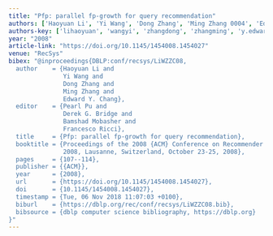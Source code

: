 ```yaml
---
title: "Pfp: parallel fp-growth for query recommendation"
authors: ['Haoyuan Li', 'Yi Wang', 'Dong Zhang', 'Ming Zhang 0004', 'Edward Y. Chang']
authors-key: ['lihaoyuan', 'wangyi', 'zhangdong', 'zhangming', 'y.edward']
year: "2008"
article-link: "https://doi.org/10.1145/1454008.1454027"
venue: "RecSys"
bibex: "@inproceedings{DBLP:conf/recsys/LiWZZC08,
  author    = {Haoyuan Li and
               Yi Wang and
               Dong Zhang and
               Ming Zhang and
               Edward Y. Chang},
  editor    = {Pearl Pu and
               Derek G. Bridge and
               Bamshad Mobasher and
               Francesco Ricci},
  title     = {Pfp: parallel fp-growth for query recommendation},
  booktitle = {Proceedings of the 2008 {ACM} Conference on Recommender Systems, RecSys
               2008, Lausanne, Switzerland, October 23-25, 2008},
  pages     = {107--114},
  publisher = {{ACM}},
  year      = {2008},
  url       = {https://doi.org/10.1145/1454008.1454027},
  doi       = {10.1145/1454008.1454027},
  timestamp = {Tue, 06 Nov 2018 11:07:03 +0100},
  biburl    = {https://dblp.org/rec/conf/recsys/LiWZZC08.bib},
  bibsource = {dblp computer science bibliography, https://dblp.org}
}"
---
```

